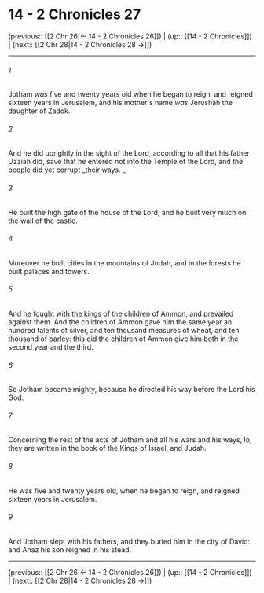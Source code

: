# 14 - 2 Chronicles 27

(previous:: [[2 Chr 26|← 14 - 2 Chronicles 26]]) | (up:: [[14 - 2 Chronicles]]) | (next:: [[2 Chr 28|14 - 2 Chronicles 28 →]])

***


###### 1 
Jotham _was_ five and twenty years old when he began to reign, and reigned sixteen years in Jerusalem, and his mother's name _was_ Jerushah the daughter of Zadok. 

###### 2 
And he did uprightly in the sight of the Lord, according to all that his father Uzziah did, save that he entered not into the Temple of the Lord, and the people did yet corrupt _their ways. _ 

###### 3 
He built the high gate of the house of the Lord, and he built very much on the wall of the castle. 

###### 4 
Moreover he built cities in the mountains of Judah, and in the forests he built palaces and towers. 

###### 5 
And he fought with the kings of the children of Ammon, and prevailed against them. And the children of Ammon gave him the same year an hundred talents of silver, and ten thousand measures of wheat, and ten thousand of barley: this did the children of Ammon give him both in the second year and the third. 

###### 6 
So Jotham became mighty, because he directed his way before the Lord his God. 

###### 7 
Concerning the rest of the acts of Jotham and all his wars and his ways, lo, they are written in the book of the Kings of Israel, and Judah. 

###### 8 
He was five and twenty years old, when he began to reign, and reigned sixteen years in Jerusalem. 

###### 9 
And Jotham slept with his fathers, and they buried him in the city of David: and Ahaz his son reigned in his stead.

***

(previous:: [[2 Chr 26|← 14 - 2 Chronicles 26]]) | (up:: [[14 - 2 Chronicles]]) | (next:: [[2 Chr 28|14 - 2 Chronicles 28 →]])
